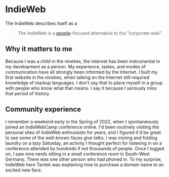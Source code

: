 # IndieWeb
The IndieWeb describes itself as a

> The IndieWeb is a [people](https://indieweb.org/people)-focused alternative to the "corporate web".


## Why it matters to me
Because I was a child in the nineties, the Internet has been instrumental in my development as a person. My experience, tastes, and modes of communication have all strongly been informed by the Internet. I built my first website in the nineties, when talking on the Internet still required knowledge of markup languages. I don't say that to place myself in a group with people who know what that means. I say it because I seriously miss that period of history. 

## Community experience
I remember a weekend early in the Spring of 2022, when I spontaneously joined an IndieWebCamp conference online. I'd been routinely visiting the personal sites of IndieWeb enthusiasts for years, and I figured it'd be great to see some of the well-known faces give talks. I was ironing and folding laundry on a lazy Saturday, an activity I thought perfect for listening in on a conference attended by hundreds if not thousands of people. Once I logged on, I saw nine nerds sitting in a small conference room in South-West Germany. There was one other person who had phoned in. To my surprise, IndieWeb hero Tantek was explaining how to purchase a domain name to an excited new face. 